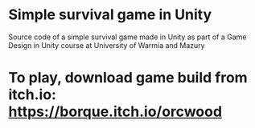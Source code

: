 # Simple survival game in Unity

Source code of a simple survival game made in Unity as part of a Game Design in Unity course at University of Warmia and Mazury
# To play, download game build from itch.io: https://borque.itch.io/orcwood
